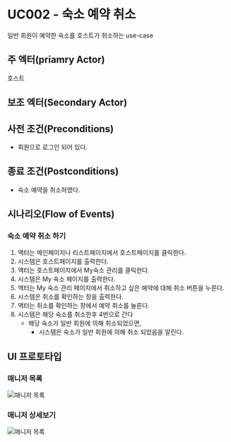 # UC002 - 숙소 예약 취소

일반 회원이 예약한 숙소를 호스트가 취소하는 use-case

## 주 엑터(priamry Actor)

호스트

## 보조 엑터(Secondary Actor)

## 사전 조건(Preconditions)

- 회원으로 로그인 되어 있다.

## 종료 조건(Postconditions)

- 숙소 예약을 취소하였다.

## 시나리오(Flow of Events)

### 숙소 예약 취소 하기

1. 액터는 메인페이지나 리스트페이지에서 호스트페이지를 클릭한다. 
2. 시스템은 호스트페이지를 출력한다.
3. 액터는 호스트페이지에서 My숙소 관리를 클릭한다.
4. 시스템은 My 숙소 페이지를 출력한다.
5. 액터는 My 숙소 관리 페이지에서 취소하고 싶은 예약에 대해 취소 버튼을 누른다.
6. 시스템은 취소를 확인하는 창을 출력한다.
7. 액터는 취소를 확인하는 창에서 예약 취소를 눌른다. 
8. 시스템은 해당 숙소를 취소한후 4번으로 간다
    - 해당 숙소가 일반 회원에 의해 취소되었으면,
        - 시스템은 숙소가 일반 회원에 의해 취소 되었음을 알린다.

## UI 프로토타입

### 매니저 목록
![매니저 목록](./images/uc002-list.png)

### 매니저 상세보기
![매니저 목록](./images/uc002-detail.png)